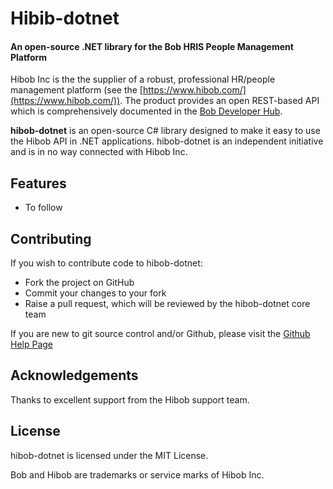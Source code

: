 # Hibib-dotnet

#### An open-source .NET library for the Bob HRIS People Management Platform

Hibob Inc is the the supplier of a robust, professional HR/people management platform (see the [https://www.hibob.com/](https://www.hibob.com/)).  The product provides an open REST-based API which is comprehensively documented in the [Bob Developer Hub](https://apidocs.hibob.com/). 

**hibob-dotnet** is an open-source C# library designed to make it easy to use the Hibob API in .NET applications.  hibob-dotnet is an independent initiative and is in no way connected with Hibob Inc.

## Features

* To follow

## Contributing

If you wish to contribute code to hibob-dotnet:

* Fork the project on GitHub
* Commit your changes to your fork
* Raise a pull request, which will be reviewed by the hibob-dotnet core team

If you are new to git source control and/or Github, please visit the [Github Help Page](https://help.github.com/)

## Acknowledgements

Thanks to excellent support from the Hibob support team.

## License

hibob-dotnet is licensed under the MIT License.

Bob and Hibob are trademarks or service marks of Hibob Inc.
